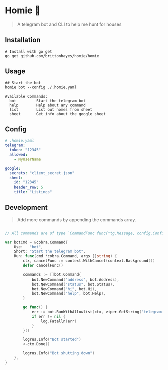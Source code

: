 # Homie 🏡

> A telegram bot and CLI to help me hunt for houses

## Installation

```shell
# Install with go get
go get github.com/brittonhayes/homie/homie
```

## Usage

```shell
## Start the bot
homie bot --config ./.homie.yaml

Available Commands:
  bot         Start the telegram bot
  help        Help about any command
  list        List out homes from sheet
  sheet       Get info about the google sheet

```

## Config

```yaml
# .homie.yaml
telegram:
  token: "12345"
  allowed:
    - MyUserName

google:
  secrets: "client_secret.json"
  sheet:
    id: "12345"
    header_row: 5
    title: "Listings"

```

## Development

> Add more commands by appending the commands array.

```go

// All commands are of type `CommandFunc func(*tg.Message, config.Configuration) string`

var botCmd = &cobra.Command{
	Use:   "bot",
	Short: "Start the telegram bot",
	Run: func(cmd *cobra.Command, args []string) {
		ctx, cancelFunc := context.WithCancel(context.Background())
		defer cancelFunc()

		commands := []bot.Command{
			bot.NewCommand("address", bot.Address),
			bot.NewCommand("status", bot.Status),
			bot.NewCommand("hi", bot.Hi),
			bot.NewCommand("help", bot.Help),
		}

		go func() {
			err := bot.RunWithAllowlist(ctx, viper.GetString("telegram.token"), commands, viper.GetStringSlice("telegram.allowed"))
			if err != nil {
				log.Fatalln(err)
			}
		}()

		logrus.Info("Bot started")
		<-ctx.Done()

		logrus.Info("Bot shutting down")
	},
}
```
